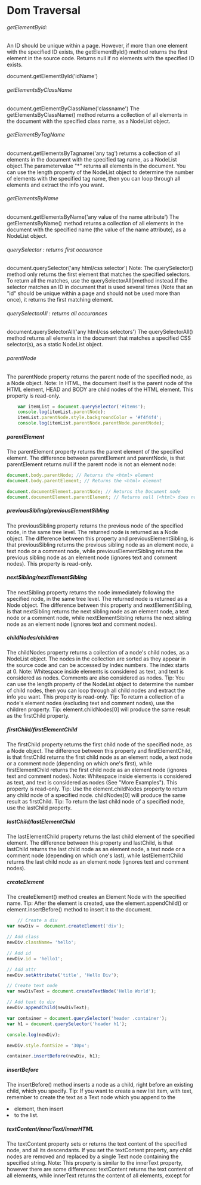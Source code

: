 # Dom Traversal

###### getElementById:
An ID should be unique within a page. However, if more than one element with the specified ID exists, the getElementById() method returns the first element in the source code. Returns null if no elements with the specified ID exists.

document.getElementById('idName')

###### getElementsByClassName
document.getElementByClassName('classname')
The getElementsByClassName() method returns a collection of all elements in the document with the specified class name, as a NodeList object.

###### getElementByTagName
document.getElementsByTagname('any tag')
returns a collection of all elements in the document with the specified tag name, as a NodeList object.The parametervalue "*" returns all elements in the document. You can use the length property of the NodeList object to determine the number of elements with the specified tag name, then you can loop through all elements and extract the info you want.

###### getElementsByName
document.getElementsByName('any value of the name attribute')
The getElementsByName() method returns a collection of all elements in the document with the specified name (the value of the name attribute), as a NodeList object.

###### querySelector : returns first occurance
document.querySelector('any html/css selector')
Note: The querySelector() method only returns the first element that matches the specified selectors. To return all the matches, use the querySelectorAll()method instead.If the selector matches an ID in document that is used several times (Note that an "id" should be unique within a page and should not be used more than once), it returns the first matching element.

###### querySelectorAll : returns all occurances
document.querySelectorAll('any html/css selectors')
The querySelectorAll() method returns all elements in the document that matches a specified CSS selector(s), as a static NodeList object.

###### parentNode
The parentNode property returns the parent node of the specified node, as a Node object.
Note: In HTML, the document itself is the parent node of the HTML element, HEAD and BODY are child nodes of the HTML element.
This property is read-only.

```javascript
	var itemList = document.querySelector('#items');
	console.log(itemList.parentNode);
	itemList.parentNode.style.backgroundColor = '#f4f4f4';
	console.log(itemList.parentNode.parentNode.parentNode);
```

##### parentElement
The parentElement property returns the parent element of the specified element.
The difference between parentElement and parentNode, is that parentElement returns null if the parent node is not an element node:

```javascript
document.body.parentNode; // Returns the <html> element
document.body.parentElement; // Returns the <html> element

document.documentElement.parentNode; // Returns the Document node
document.documentElement.parentElement; // Returns null (<html> does not have a parent ELEMENT node)
```

##### previousSibling/previousElementSibling
The previousSibling property returns the previous node of the specified node, in the same tree level.
The returned node is returned as a Node object.
The difference between this property and previousElementSibling, is that previousSibling returns the previous sibling node as an element node, a text node or a comment node, while previousElementSibling returns the previous sibling node as an element node (ignores text and comment nodes).
This property is read-only.

##### nextSibling/nextElementSibling
The nextSibling property returns the node immediately following the specified node, in the same tree level.
The returned node is returned as a Node object.
The difference between this property and nextElementSibling, is that nextSibling returns the next sibling node as an element node, a text node or a comment node, while nextElementSibling returns the next sibling node as an element node (ignores text and comment nodes).

##### childNodes/children
The childNodes property returns a collection of a node's child nodes, as a NodeList object.
The nodes in the collection are sorted as they appear in the source code and can be accessed by index numbers. The index starts at 0.
Note: Whitespace inside elements is considered as text, and text is considered as nodes. Comments are also considered as nodes.
Tip: You can use the length property of the NodeList object to determine the number of child nodes, then you can loop through all child nodes and extract the info you want.
This property is read-only.
Tip: To return a collection of a node's element nodes (excluding text and comment nodes), use the children property.
Tip: element.childNodes[0] will produce the same result as the firstChild property.

##### firstChild/firstElementChild
The firstChild property returns the first child node of the specified node, as a Node object.
The difference between this property and firstElementChild, is that firstChild returns the first child node as an element node, a text node or a comment node (depending on which one's first), while firstElementChild returns the first child node as an element node (ignores text and comment nodes).
Note: Whitespace inside elements is considered as text, and text is considered as nodes (See "More Examples").
This property is read-only.
Tip: Use the element.childNodes property to return any child node of a specified node. childNodes[0] will produce the same result as firstChild.
Tip: To return the last child node of a specified node, use the lastChild property.

##### lastChild/lastElementChild
The lastElementChild property returns the last child element of the specified element.
The difference between this property and lastChild, is that lastChild returns the last child node as an element node, a text node or a comment node (depending on which one's last), while lastElementChild returns the last child node as an element node (ignores text and comment nodes).

##### createElement
The createElement() method creates an Element Node with the specified name.
Tip: After the element is created, use the element.appendChild() or element.insertBefore() method to insert it to the document.

```javascript
	// Create a div
var newDiv =  document.createElement('div');

// Add class
newDiv.className= 'hello';

// Add id
newDiv.id = 'hello1';

// Add attr
newDiv.setAttribute('title', 'Hello Div');

// Create text node
var newDivText = document.createTextNode('Hello World');

// Add text to div
newDiv.appendChild(newDivText);

var container = document.querySelector('header .container');
var h1 = document.querySelector('header h1');

console.log(newDiv);

newDiv.style.fontSize = '30px';

container.insertBefore(newDiv, h1);
```

##### insertBefore
The insertBefore() method inserts a node as a child, right before an existing child, which you specify.
Tip: If you want to create a new list item, with text, remember to create the text as a Text node which you append to the <li> element, then insert <li> to the list.


##### textContent/innerText/innerHTML
The textContent property sets or returns the text content of the specified node, and all its descendants.
If you set the textContent property, any child nodes are removed and replaced by a single Text node containing the specified string.
Note: This property is similar to the innerText property, however there are some differences:
textContent returns the text content of all elements, while innerText returns the content of all elements, except for <script> and <style> elements.
innerText will not return the text of elements that are hidden with CSS (textContent will).
Tip: Sometimes this property can be used instead of the nodeValue property, but remember that this property returns the text of all child nodes as well.
Tip: To set or return the HTML content of an element, use the innerHTML property.

ex:
The innerText property returns just the text, without spacing and inner element tags.
The innerHTML property returns the text, including all spacing and inner element tags.
The textContent property returns the text with spacing, but without inner element tags.


```javascript
// EXAMINE THE DOCUMENT OBJECT //

// console.dir(document);
// console.log(document.domain);
// console.log(document.URL);
// console.log(document.title);
// //document.title =  123;
// console.log(document.doctype);
// console.log(document.head);
// console.log(document.body);
// console.log(document.all);
// console.log(document.all[10]);
// // document.all[10].textContent = 'Hello';
// console.log(document.forms[0]);
// console.log(document.links);
// console.log(document.images);

// GETELEMENTBYID //
// console.log(document.getElementById('header-title'));
// var headerTitle = document.getElementById('header-title');
// var header = document.getElementById('main-header');
// console.log(headerTitle);
// headerTitle.textContent = 'Hello';
// headerTitle.innerText = 'Goodbye';
// console.log(headerTitle.innerText);
// headerTitle.innerHTML = '<h3>Hello</h3>';
// header.style.borderBottom = 'solid 3px #000';

// GETELEMENTSBYCLASSNAME //
// var items = document.getElementsByClassName('list-group-item');
// console.log(items);
// console.log(items[1]);
// items[1].textContent = 'Hello 2';
// items[1].style.fontWeight = 'bold';
// items[1].style.backgroundColor = 'yellow';

// // Gives error
// //items.style.backgroundColor = '#f4f4f4';

// for(var i = 0; i < items.length; i++){
//   items[i].style.backgroundColor = '#f4f4f4';
// }

// GETELEMENTSBYTAGNAME //
// var li = document.getElementsByTagName('li');
// console.log(li);
// console.log(li[1]);
// li[1].textContent = 'Hello 2';
// li[1].style.fontWeight = 'bold';
// li[1].style.backgroundColor = 'yellow';

// // Gives error
// //items.style.backgroundColor = '#f4f4f4';

// for(var i = 0; i < li.length; i++){
//   li[i].style.backgroundColor = '#f4f4f4';
// }

// QUERYSELECTOR //
// var header = document.querySelector('#main-header');
// header.style.borderBottom = 'solid 4px #ccc';

// var input = document.querySelector('input');
// input.value = 'Hello World'

// var submit = document.querySelector('input[type="submit"]');
// submit.value="SEND"

// var item = document.querySelector('.list-group-item');
// item.style.color = 'red';

// var lastItem = document.querySelector('.list-group-item:last-child');
// lastItem.style.color = 'blue';

// var secondItem = document.querySelector('.list-group-item:nth-child(2)');
// secondItem.style.color = 'coral';

// QUERYSELECTORALL //
// var titles = document.querySelectorAll('.title');

// console.log(titles);
// titles[0].textContent = 'Hello';

// var odd = document.querySelectorAll('li:nth-child(odd)');
// var even= document.querySelectorAll('li:nth-child(even)');

// for(var i = 0; i < odd.length; i++){
//   odd[i].style.backgroundColor = '#f4f4f4';
//   even[i].style.backgroundColor = '#ccc';
// }



// TRAVERSING THE DOM //
// var itemList = document.querySelector('#items');
// parentNode
// console.log(itemList.parentNode);
// itemList.parentNode.style.backgroundColor = '#f4f4f4';
// console.log(itemList.parentNode.parentNode.parentNode);

// parentElement
// console.log(itemList.parentElement);
// itemList.parentElement.style.backgroundColor = '#f4f4f4';
// console.log(itemList.parentElement.parentElement.parentElement);

// childNodes
// console.log(itemList.childNodes);

// console.log(itemList.children);
// console.log(itemList.children[1]);
// itemList.children[1].style.backgroundColor = 'yellow';

// // FirstChild
// console.log(itemList.firstChild);
// // firstElementChild
// console.log(itemList.firstElementChild);
// itemList.firstElementChild.textContent = 'Hello 1';


// lastChild
// console.log(itemList.lastChild);
// lastElementChild
// console.log(itemList.lastElementChild);
// itemList.lastElementChild.textContent = 'Hello 4';

// nextSibling
// console.log(itemList.nextSibling);
// // nextElementSibling
// console.log(itemList.nextElementSibling);

// previousSibling
// console.log(itemList.previousSibling);
// previousElementSibling
// console.log(itemList.previousElementSibling);itemList.previousElementSibling.style.color = 'green';

// createElement

// // Create a div
// var newDiv =  document.createElement('div');

// // Add class
// newDiv.className= 'hello';

// // Add id
// newDiv.id = 'hello1';

// // Add attr
// newDiv.setAttribute('title', 'Hello Div');

// // Create text node
// var newDivText = document.createTextNode('Hello World');

// // Add text to div
// newDiv.appendChild(newDivText);

// var container = document.querySelector('header .container');
// var h1 = document.querySelector('header h1');

// console.log(newDiv);

// newDiv.style.fontSize = '30px';

// container.insertBefore(newDiv, h1);

// EVENTS //

// var button = document.getElementById('button').addEventListener('click', buttonClick);

// function buttonClick(e){
//   //console.log('Button clicked');
//   // document.getElementById('header-title').textContent = 'Changed';
//   // document.querySelector('#main').style.backgroundColor = '#f4f4f4';
//   //console.log(e);

//   // console.log(e.target);
//   // console.log(e.target.id);
//   // console.log(e.target.className);
//   // console.log(e.target.classList);
//   // var output = document.getElementById('output');
//   // output.innerHTML = '<h3>'+e.target.id+'</h3>';

//   // console.log(e.type);

//   //console.log(e.clientX);
//   //console.log(e.clientY);

//   //console.log(e.offsetX);
//   //console.log(e.offsetY);

//   // console.log(e.altKey);
//   // console.log(e.ctrlKey);
//   // console.log(e.shiftKey);
// }

// var button = document.getElementById('button');
// var box = document.getElementById('box');

//button.addEventListener('click', runEvent);
//button.addEventListener('dblclick', runEvent);
//button.addEventListener('mousedown', runEvent);
//button.addEventListener('mouseup', runEvent);

//box.addEventListener('mouseenter', runEvent);
//box.addEventListener('mouseleave', runEvent);

//box.addEventListener('mouseover', runEvent);
//box.addEventListener('mouseout', runEvent);

// box.addEventListener('mousemove', runEvent);

// var itemInput = document.querySelector('input[type="text"]');
// var form = document.querySelector('form');
// var select = document.querySelector('select');

// itemInput.addEventListener('keydown', runEvent);
// itemInput.addEventListener('keyup', runEvent);
// itemInput.addEventListener('keypress', runEvent);

// itemInput.addEventListener('focus', runEvent);
// itemInput.addEventListener('blur', runEvent);

// itemInput.addEventListener('cut', runEvent);
// itemInput.addEventListener('paste', runEvent);

// itemInput.addEventListener('input', runEvent);

// select.addEventListener('change', runEvent);
// select.addEventListener('input', runEvent);

// form.addEventListener('submit', runEvent);

// function runEvent(e){
//   e.preventDefault();
//   console.log('EVENT TYPE: '+e.type);

  //console.log(e.target.value);
  // document.getElementById('output').innerHTML = '<h3>'+e.target.value+'</h3>';

  // output.innerHTML = '<h3>MouseX: '+e.offsetX+' </h3><h3>MouseY: '+e.offsetY+'</h3>';

  // document.body.style.backgroundColor = "rgb("+e.offsetX+","+e.offsetY+", 40)";
// }
```
